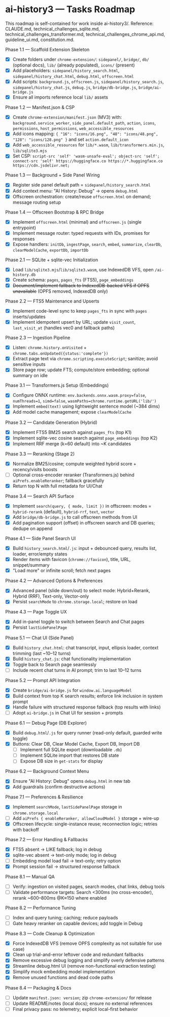 # ai-history3 — Tasks Roadmap

This roadmap is self-contained for work inside ai-history3/. Reference: CLAUDE.md, technical_challenges_sqlite.md, technical_challenges_transformer.md, technical_challenges_chrome_api.md, guideline_ui.md, constitution.md.

Phase 1.1 — Scaffold Extension Skeleton
- [x] Create folders under `chrome-extension/`: `sidepanel/`, `bridge/`, `db/` (optional docs), `lib/` (already populated), `icons/` (present)
- [x] Add placeholders: `sidepanel/history_search.html`, `sidepanel/history_chat.html`, `debug.html`, `offscreen.html`
- [x] Add scripts: `background.js`, `offscreen.js`, `sidepanel/history_search.js`, `sidepanel/history_chat.js`, `debug.js`, `bridge/db-bridge.js`, `bridge/ai-bridge.js`
- [x] Ensure all imports reference local `lib/` assets

Phase 1.2 — Manifest.json & CSP
- [x] Create `chrome-extension/manifest.json` (MV3) with: `background.service_worker`, `side_panel.default_path`, `action`, `icons`, `permissions`, `host_permissions`, `web_accessible_resources`
- [x] Add icons mapping: `{ "16": "icons/16.png", "48": "icons/48.png", "128": "icons/128.png" }` and set `action.default_icon`
- [x] Add `web_accessible_resources` for `lib/*.wasm`, `lib/transformers.min.js`, `lib/sqlite3.mjs`
- [x] Set CSP: `script-src 'self' 'wasm-unsafe-eval'; object-src 'self'; connect-src 'self' https://huggingface.co https://*.huggingface.co https://cdn.jsdelivr.net;`

Phase 1.3 — Background + Side Panel Wiring
- [x] Register side panel default path = `sidepanel/history_search.html`
- [x] Add context menu: "AI History: Debug" → opens `debug.html`
- [x] Offscreen orchestration: create/reuse `offscreen.html` on demand; message routing setup

Phase 1.4 — Offscreen Bootstrap & RPC Bridge
- [x] Implement `offscreen.html` (minimal) and `offscreen.js` (single entrypoint)
- [x] Implement message router: typed requests with IDs, promises for responses
- [x] Expose handlers: `initDb`, `ingestPage`, `search`, `embed`, `summarize`, `clearDb`, `clearModelCache`, `exportDb`, `importDb`

Phase 2.1 — SQLite + sqlite-vec Initialization
- [x] Load `lib/sqlite3.mjs`/`lib/sqlite3.wasm`, use IndexedDB VFS, open `/ai-history.db`
- [x] Create schema: `pages`, `pages_fts` (FTS5), `page_embeddings`
- [x] ~~Document/implement fallback to IndexedDB-backed VFS if OPFS unavailable~~ (OPFS removed, IndexedDB only)

Phase 2.2 — FTS5 Maintenance and Upserts
- [x] Implement code-level sync to keep `pages_fts` in sync with `pages` inserts/updates
 - [x] Implement idempotent upsert by URL; update `visit_count`, `last_visit_at` (handles vec0 and fallback paths)

Phase 2.3 — Ingestion Pipeline
- [x] Listen: `chrome.history.onVisited` + `chrome.tabs.onUpdated({status:'complete'})`
- [x] Extract page text via `chrome.scripting.executeScript`; sanitize; avoid sensitive inputs
- [x] Store page row; update FTS; compute/store embedding; optional summary on idle

Phase 3.1 — Transformers.js Setup (Embeddings)
 - [x] Configure ONNX runtime: `env.backends.onnx.wasm.proxy=false`, `numThreads=1`, `simd=false`, `wasmPaths=chrome.runtime.getURL('lib/')`
 - [x] Implement `embed(text)` using lightweight sentence model (~384 dims)
 - [x] Add model cache management; expose `clearModelCache`

Phase 3.2 — Candidate Generation (Hybrid)
- [x] Implement FTS5 BM25 search against `pages_fts` (top K1)
- [x] Implement sqlite-vec cosine search against `page_embeddings` (top K2)
- [x] Implement RRF merge (k=60 default) into ~K candidates

Phase 3.3 — Reranking (Stage 2)
 - [x] Normalize BM25/cosine; compute weighted hybrid score + recency/visits boosts
 - [ ] Optional cross-encoder reranker (Transformers.js) behind `aiPrefs.enableReranker`; fallback gracefully
 - [x] Return top N with full metadata for UI/Chat

Phase 3.4 — Search API Surface
 - [x] Implement `search(query, { mode, limit })` in offscreen: modes = `hybrid-rerank` (default), `hybrid-rrf`, `text`, `vector`
 - [x] Add `bridge/db-bridge.js` to call offscreen methods from UI
 - [x] Add pagination support (offset) in offscreen search and DB queries; dedupe on append

Phase 4.1 — Side Panel Search UI
- [x] Build `history_search.html`/`.js`: input + debounced query, results list, loader, error/empty states
- [x] Render items with favicon (`chrome://favicon`), title, URL, snippet/summary
- [x] "Load more" or infinite scroll; fetch next pages

Phase 4.2 — Advanced Options & Preferences
- [x] Advanced panel (slide down/out) to select mode: Hybrid+Rerank, Hybrid (RRF), Text-only, Vector-only
- [x] Persist `searchMode` to `chrome.storage.local`; restore on load

Phase 4.3 — Page Toggle UX
- [x] Add in-panel toggle to switch between Search and Chat pages
- [x] Persist `lastSidePanelPage`

Phase 5.1 — Chat UI (Side Panel)
- [x] Build `history_chat.html`: chat transcript, input, ellipsis loader, context trimming (last ~10–12 turns)
- [x] Build `history_chat.js`: chat functionality implementation
- [x] Toggle back to Search page seamlessly
- [ ] Include recent chat turns in AI prompt; trim to last 10–12 turns

Phase 5.2 — Prompt API Integration
- [x] Create `bridge/ai-bridge.js` for `window.ai.languageModel`
- [x] Build context from top K search results; enforce link inclusion in system prompt
- [x] Handle failure with structured response fallback (top results with links)
 - [ ] Adopt `ai-bridge.js` in Chat UI for session + prompts

Phase 6.1 — Debug Page (DB Explorer)
- [x] Build `debug.html`/`.js` for query runner (read-only default, guarded write toggle)
- [x] Buttons: Clear DB, Clear Model Cache, Export DB, Import DB
  - [ ] Implement full SQLite export (downloadable `.db`)
  - [ ] Implement SQLite import that restores DB state
  - [ ] Expose DB size in `get-stats` for display

Phase 6.2 — Background Context Menu
- [x] Ensure "AI History: Debug" opens `debug.html` in new tab
- [x] Add guardrails (confirm destructive actions)

Phase 7.1 — Preferences & Resilience
- [x] Implement `searchMode`, `lastSidePanelPage` storage in `chrome.storage.local`
- [ ] Add `aiPrefs { enableReranker, allowCloudModel }` storage + wire-up
- [x] Offscreen lifecycle: single-instance reuse; reconnection logic; retries with backoff

Phase 7.2 — Error Handling & Fallbacks
- [x] FTS5 absent → LIKE fallback; log in debug
- [x] sqlite-vec absent → text-only mode; log in debug
- [ ] Embedding model load fail → text-only; retry option
- [x] Prompt session fail → structured response fallback

Phase 8.1 — Manual QA
- [ ] Verify: ingestion on visited pages, search modes, chat links, debug tools
- [ ] Validate performance targets: Search <300ms (no cross-encoder), rerank ~600–800ms @K≈150 where enabled

Phase 8.2 — Performance Tuning
- [ ] Index and query tuning; caching; reduce payloads
- [ ] Gate heavy reranker on capable devices; add toggle in Debug

Phase 8.3 — Code Cleanup & Optimization
- [x] Force IndexedDB VFS (remove OPFS complexity as not suitable for use case)
- [x] Clean up trial-and-error leftover code and redundant fallbacks
- [x] Remove excessive debug logging and simplify overly defensive patterns
- [x] Streamline debug.html UI (remove non-functional extraction testing)
- [x] Simplify mock embedding model implementation
- [x] Remove unused functions and dead code paths

Phase 8.4 — Packaging & Docs
- [ ] Update `manifest.json: version`; zip `chrome-extension/` for release
- [ ] Update README/notes (local docs); ensure no external references
- [ ] Final privacy pass: no telemetry; explicit local-first behavior
